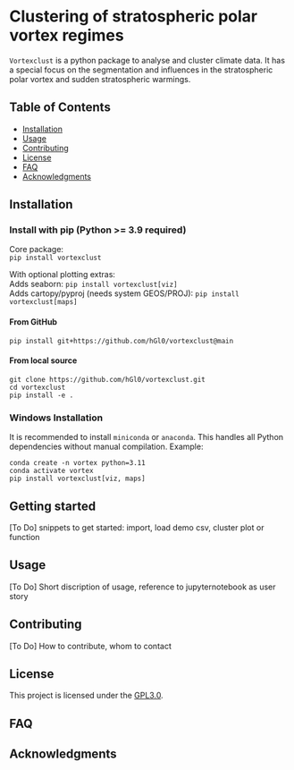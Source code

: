 # Clustering of stratospheric polar vortex regimes
`Vortexclust` is a python package to analyse and cluster climate data. It has a special focus on the segmentation and influences in the stratospheric polar vortex and sudden stratospheric warmings.

## Table of Contents
- [Installation](#installation)
- [Usage](#usage)
- [Contributing](#contributing)
- [License](#license)
- [FAQ](#faq)
- [Acknowledgments](#acknowledgments)

## Installation <a name="installation"></a>
### Install with pip (Python >= 3.9 required)

Core package:<br>
`pip install vortexclust`

With optional plotting extras:<br>
Adds seaborn: `pip install vortexclust[viz]`<br>
Adds cartopy/pyproj (needs system GEOS/PROJ): `pip install vortexclust[maps]`

#### From GitHub
`pip install git+https://github.com/hGl0/vortexclust@main`

#### From local source
```
git clone https://github.com/hGl0/vortexclust.git
cd vortexclust
pip install -e .
```

### Windows Installation
It is recommended to install `miniconda` or `anaconda`. This handles all Python dependencies without manual compilation.
Example:
```
conda create -n vortex python=3.11
conda activate vortex
pip install vortexclust[viz, maps]
```


## Getting started

[To Do] snippets to get started: import, load demo csv, cluster plot or function


## Usage <a name="usage"></a>
[To Do] Short discription of usage, reference to jupyternotebook as user story

## Contributing <a name="contributing"></a>
[To Do] How to contribute, whom to contact

## License <a name="license"></a>
This project is licensed under the [GPL3.0](LICENSE).

## FAQ <a name="faq"></a>

## Acknowledgments <a name="acknowledgments"></a>
